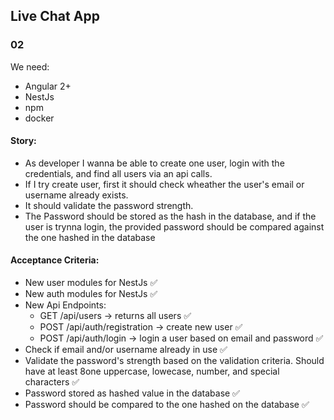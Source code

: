 ## Live Chat App

### 02

We need:

- Angular 2+
- NestJs
- npm
- docker

#### Story:

- As developer I wanna be able to create one user, login with the credentials, and find all users via an api calls.
- If I try create user, first it should check wheather the user's email or username already exists.
- It should validate the password strength.
- The Password should be stored as the hash in the database, and if the user is trynna login, the provided password should be compared against the one hashed in the database

#### Acceptance Criteria:

- New user modules for NestJs ✅
- New auth modules for NestJs ✅
- New Api Endpoints:
  - GET /api/users -> returns all users ✅
  - POST /api/auth/registration -> create new user ✅
  - POST /api/auth/login -> login a user based on email and password ✅
- Check if email and/or username already in use ✅
- Validate the password's strength based on the validation criteria. Should have at least 8one uppercase, lowecase, number, and special characters ✅
- Password stored as hashed value in the database ✅
- Password should be compared to the one hashed on the database ✅
